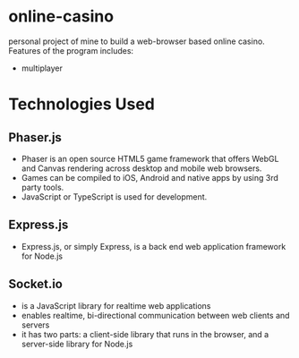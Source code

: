 # online-casino
personal project of mine to build a web-browser based online casino. Features of the program includes:
- multiplayer

# Technologies Used

## Phaser.js
- Phaser is an open source HTML5 game framework that offers WebGL and Canvas rendering across desktop and mobile web browsers. 
- Games can be compiled to iOS, Android and native apps by using 3rd party tools. 
- JavaScript or TypeScript is used for development.

## Express.js
- Express.js, or simply Express, is a back end web application framework for Node.js

## Socket.io
- is a JavaScript library for realtime web applications 
- enables realtime, bi-directional communication between web clients and servers
- it has two parts: a client-side library that runs in the browser, and a server-side library for Node.js